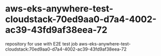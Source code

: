 # aws-eks-anywhere-test-cloudstack-70ed9aa0-d7a4-4002-ac39-43fd9af38eea-72
repository for use with E2E test job aws-eks-anywhere-test-cloudstack:70ed9aa0-d7a4-4002-ac39-43fd9af38eea-72
